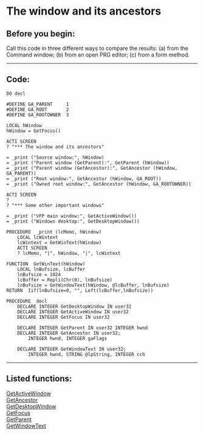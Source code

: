 
# The window and its ancestors

## Before you begin:
Call this code in three different ways to compare the results: (a) from the Command window; (b) from an open PRG editor; (c) from a form method.  
  
***  


## Code:
```foxpro  
DO decl

#DEFINE GA_PARENT     1
#DEFINE GA_ROOT       2
#DEFINE GA_ROOTOWNER  3

LOCAL hWindow
hWindow = GetFocus()

ACTI SCREEN
? "*** The window and its ancestors"

= _print ("Source window:", hWindow)
= _print ("Parent window (GetParent):", GetParent (hWindow))
= _print ("Parent window (GetAncestor):", GetAncestor (hWindow, GA_PARENT))
= _print ("Root window:", GetAncestor (hWindow, GA_ROOT))
= _print ("Owned root window:", GetAncestor (hWindow, GA_ROOTOWNER))

ACTI SCREEN
?
? "*** Some other important windows"

= _print ("VFP main window:", GetActiveWindow())
= _print ("Windows desktop:", GetDesktopWindow())

PROCEDURE  _print (lcMemo, hWindow)
	LOCAL lcWintext
	lcWintext = GetWinText(hWindow)
	ACTI SCREEN
	? lcMemo, "|", hWindow, "|", lcWintext

FUNCTION  GetWinText(hWindow)
	LOCAL lnBufsize, lcBuffer
	lnBufsize = 1024
	lcBuffer = Repli(Chr(0), lnBufsize)
	lnBufsize = GetWindowText(hWindow, @lcBuffer, lnBufsize)
RETURN  Iif(lnBufsize=0, "", Left(lcBuffer,lnBufsize))

PROCEDURE  decl
	DECLARE INTEGER GetDesktopWindow IN user32
	DECLARE INTEGER GetActiveWindow IN user32
	DECLARE INTEGER GetFocus IN user32

	DECLARE INTEGER GetParent IN user32 INTEGER hwnd
	DECLARE INTEGER GetAncestor IN user32;
		INTEGER hwnd, INTEGER gaFlags

	DECLARE INTEGER GetWindowText IN user32;
		INTEGER hwnd, STRING @lpString, INTEGER cch  
```  
***  


## Listed functions:
[GetActiveWindow](../libraries/user32/GetActiveWindow.md)  
[GetAncestor](../libraries/user32/GetAncestor.md)  
[GetDesktopWindow](../libraries/user32/GetDesktopWindow.md)  
[GetFocus](../libraries/user32/GetFocus.md)  
[GetParent](../libraries/user32/GetParent.md)  
[GetWindowText](../libraries/user32/GetWindowText.md)  
